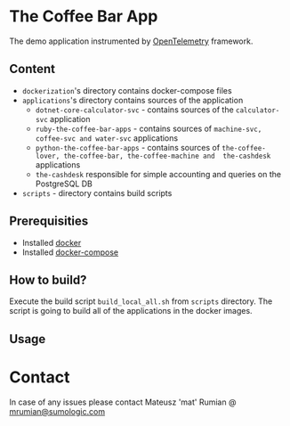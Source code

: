# The Coffee Bar App 
The demo application instrumented by [OpenTelemetry] framework.

## Content
* `dockerization`'s directory contains docker-compose files
* `applications`'s directory contains sources of the application
    * `dotnet-core-calculator-svc` - contains sources of the `calculator-svc` application
    * `ruby-the-coffee-bar-apps` - contains sources of `machine-svc, coffee-svc and water-svc` applications
    * `python-the-coffee-bar-apps` - contains sources of `the-coffee-lover, the-coffee-bar, the-coffee-machine and 
    the-cashdesk` applications
    * `the-cashdesk` responsible for simple accounting and queries on the PostgreSQL DB
* `scripts` - directory contains build scripts

## Prerequisities
* Installed [docker]
* Installed [docker-compose]

## How to build?
Execute the build script `build_local_all.sh` from `scripts` directory. The script is going to build all of the 
applications in the docker images. 
    
## Usage


# Contact
In case of any issues please contact Mateusz 'mat' Rumian @ mrumian@sumologic.com


[//]: # (These are reference links used in the body of this note and get stripped out when the markdown processor does its job. There is no need to format nicely because it shouldn't be seen. Thanks SO - http://stackoverflow.com/questions/4823468/store-comments-in-markdown-syntax)

   [pipenv]: <https://pypi.org/project/pipenv/>
   [jaeger]: <https://www.jaegertracing.io/docs/1.18/getting-started/#all-in-one>
   [docker]: <https://docs.docker.com/get-docker/>
   [docker-compose]: <https://docs.docker.com/compose/install/>
   [OpenTelemetry-Python]: <https://opentelemetry-python.readthedocs.io/en/stable/examples/auto-instrumentation/README.html>
   [Opentelemetry]: <https://opentelemetry.io/>

